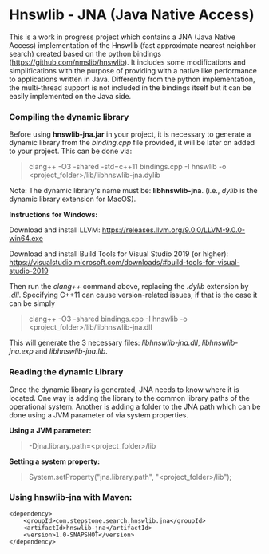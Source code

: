 # Hnswlib - JNA (Java Native Access) 

This is a work in progress project which contains a JNA (Java Native Access) implementation of the Hnswlib (fast approximate nearest neighbor search) created based on the python bindings (https://github.com/nmslib/hnswlib). It includes some modifications and simplifications with the purpose of providing with a native like performance to applications written in Java. Differently from the python implementation, the multi-thread support is not included in the bindings itself but it can be easily implemented on the Java side.

### Compiling the dynamic library

Before using **hnswlib-jna.jar** in your project, it is necessary to generate  a dynamic library from the _binding.cpp_ file provided, it will be later on added to your project. This can be done via:

> clang++ -O3 -shared -std=c++11 bindings.cpp -I hnswlib -o <project_folder>/lib/libhnswlib-jna.dylib

Note: The dynamic library's name must be: **libhnswlib-jna**.<extension> (i.e., _dylib_ is the dynamic library extension for MacOS).

__Instructions for Windows:__

Download and install LLVM: https://releases.llvm.org/9.0.0/LLVM-9.0.0-win64.exe

Download and install Build Tools for Visual Studio 2019 (or higher): https://visualstudio.microsoft.com/downloads/#build-tools-for-visual-studio-2019

Then run the _clang++_ command above, replacing the _.dylib_ extension by _.dll_.
Specifying C++11 can cause version-related issues, if that is the case it can be simply
> clang++ -O3 -shared bindings.cpp -I hnswlib -o <project_folder>/lib/libhnswlib-jna.dll

This will generate the 3 necessary files: _libhnswlib-jna.dll_, _libhnswlib-jna.exp_ and _libhnswlib-jna.lib_.

### Reading the dynamic Library

Once the dynamic library is generated, JNA needs to know where it is located. One way is adding the library to the common library paths of the operational system. Another is adding a folder to the JNA path which can be done using a JVM parameter of via system properties.

__Using a JVM parameter:__

> -Djna.library.path=<project_folder>/lib

__Setting a system property:__

> System.setProperty("jna.library.path", "<project_folder>/lib");

### Using hnswlib-jna with Maven:

```
<dependency>
    <groupId>com.stepstone.search.hnswlib.jna</groupId>
    <artifactId>hnswlib-jna</artifactId>
    <version>1.0-SNAPSHOT</version>
</dependency>
```